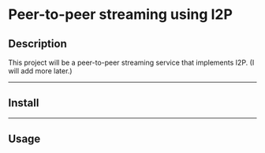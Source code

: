 # Peer-to-peer streaming using I2P

## Description

This project will be a peer-to-peer streaming service that implements I2P. (I will add more later.)

---

## Install


---

## Usage

